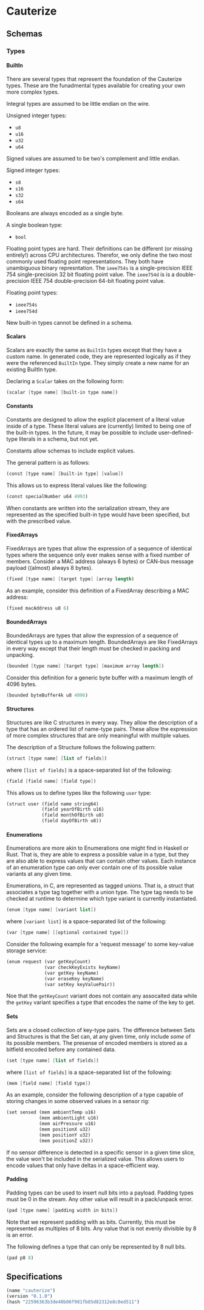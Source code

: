 # Cauterize

## Schemas

### Types

#### BuiltIn

There are several types that represent the foundation of the Cauterize types.
These are the funadmental types available for creating your own more complex
types.

Integral types are assumed to be little endian on the wire.

Unsigned integer types:

  * `u8`
  * `u16`
  * `u32`
  * `u64`

Signed values are assumed to be two's complement and little endian.

Signed integer types:

  * `s8`
  * `s16`
  * `s32`
  * `s64`

Booleans are always encoded as a single byte.

A single boolean type:

  * `bool`

Floating point types are hard. Their definitions can be different (or missing
entirely!) across CPU architectures. Therefor, we only define the two most
commonly used floating point representations. They both have unambiguous binary
represntation. The `ieee754s` is a single-precision IEEE 754 single-precision
32 bit floating point value. The `ieee754d` is is a double-precision IEEE 754
double-precision 64-bit floating point value.

Floating point types:

  * `ieee754s`
  * `ieee754d`

New built-in types cannot be defined in a schema.

#### Scalars

Scalars are exactly the same as `BuiltIn` types except that they have a custom
name. In generated code, they are represented logically as if they were the
referenced `BuiltIn` type. They simply create a new name for an existing
BuiltIn type.

Declaring a `Scalar` takes on the following form:

```scheme
(scalar [type name] [built-in type name])
```

#### Constants

Constants are designed to allow the explicit placement of a literal value
inside of a type. These literal values are (currently) limited to being one of
the built-in types. In the future, it may be possible to include
user-defined-type literals in a schema, but not yet.

Constants allow schemas to include explicit values.

The general pattern is as follows:

```scheme
(const [type name] [built-in type] [value])
```

This allows us to express literal values like the following:

```scheme
(const specialNumber u64 4993)
```

When constants are written into the serialization stream, they are represented
as the specified built-in type would have been specified, but with the
prescribed value.

#### FixedArrays

FixedArrays are types that allow the expression of a sequence of identical
types where the sequence only ever makes sense with a fixed number of members.
Consider a MAC address (always 6 bytes) or CAN-bus message payload ((almost)
always 8 bytes).

```scheme
(fixed [type name] [target type] [array length)
```

As an example, consider this definition of a FixedArray describing a MAC
address:

```scheme
(fixed macAddress u8 6)
```

#### BoundedArrays

BoundedArrays are types that allow the expression of a sequence of identical
types up to a maximum length. BoundedArrays are like FixedArrays in every way
except that their length must be checked in packing and unpacking.

```scheme
(bounded [type name] [target type] [maximum array length])
```

Consider this definition for a generic byte buffer with a maximum length of
4096 bytes.

```scheme
(bounded byteBuffer4k u8 4096)
```

#### Structures

Structures are like C structures in every way. They allow the description of a
type that has an ordered list of name-type pairs. These allow the expression of
more complex structures that are only meaningful with multiple values.

The description of a Structure follows the following pattern:

```scheme
(struct [type name] [list of fields])
```

where `[list of fields]` is a space-separated list of the following:

```scheme
(field [field name] [field type])
```

This allows us to define types like the following `user` type:

```scheme
(struct user (field name string64)
             (field yearOfBirth u16)
             (field monthOfBirth u8)
             (field dayOfBirth u8))
```

#### Enumerations

Enumerations are more akin to Enumerations one might find in Haskell or Rust.
That is, they are able to express a possible value in a type, but they are also
able to express values that can contain other values. Each instance of an
enumeration type can only ever contain one of its possible value variants at
any given time.

Enumerations, in C, are represented as tagged unions. That is, a struct that
associates a type tag together with a union type. The type tag needs to be
checked at runtime to determine which type variant is currently instantiated.

```scheme
(enum [type name] [variant list])
```

where `[variant list]` is a space-separated list of the following:

```scheme
(var [type name] [[optional contained type]])
```

Consider the following example for a 'request message' to some key-value
storage service:

```scheme
(enum request (var getKeyCount)
              (var checkKeyExists keyName)
              (var getKey keyName)
              (var eraseKey keyName)
              (var setKey keyValuePair))
```

Noe that the `getKeyCount` variant does not contain any assocaited data while
the `getKey` variant specifies a type that encodes the name of the key to get.

#### Sets

Sets are a closed collection of key-type pairs. The difference between Sets and
Structures is that the Set can, at any given time, only include *some* of its
possible members. The presense of encoded members is stored as a bitfield
encoded before any contained data.

```scheme
(set [type name] [list of fields])
```

where `[list of fields]` is a space-separated list of the following:

```scheme
(mem [field name] [field type])
```

As an example, consider the following description of a type capable of storing
changes in some observed values in a sensor rig:

```scheme
(set sensed (mem ambientTemp u16)
            (mem ambientLight u16)
            (mem airPressure u16)
            (mem positionX u32)
            (mem positionY u32)
            (mem positionZ u32))
```

If no sensor difference is detected in a specific sensor in a given time slice,
the value won't be included in the serialized value. This allows users to
encode values that only have deltas in a space-efficient way.

#### Padding

Padding types can be used to insert null bits into a payload. Padding types
must be 0 in the stream. Any other value will result in a pack/unpack error.

```scheme
(pad [type name] [padding width in bits])
```

Note that we represent padding with as bits. Currently, this must be
represented as multiples of 8 bits. Any value that is not evenly divisible by 8
is an error.

The following defines a type that can only be represented by 8 null bits.

```scheme
(pad p8 8)
```

## Specifications

```scheme
(name "cauterize")
(version "0.1.0")
(hash "22596363b3de40b06f981fb85d82312e8c0ed511")
```
